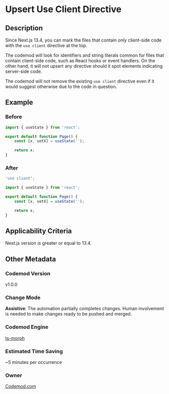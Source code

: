 # Upsert Use Client Directive

## Description

Since Next.js 13.4, you can mark the files that contain only client-side code with the `use client` directive at the top.

The codemod will look for identifiers and string literals common for files that contain client-side code, such as React hooks or event handlers. On the other hand, it will not upsert any directive should it spot elements indicating server-side code.

The codemod will not remove the existing `use client` directive even if it would suggest otherwise due to the code in question.

## Example

### Before

```jsx
import { useState } from 'react';

export default function Page() {
	const [x, setX] = useState('');

	return x;
}
```

### After

```jsx
'use client';

import { useState } from 'react';

export default function Page() {
	const [x, setX] = useState('');

	return x;
}
```

## Applicability Criteria

Next.js version is greater or equal to 13.4.

## Other Metadata

### Codemod Version

v1.0.0

### Change Mode

**Assistive**: The automation partially completes changes. Human involvement is needed to make changes ready to be pushed and merged.

### **Codemod Engine**

[ts-morph](https://github.com/dsherret/ts-morph)

### Estimated Time Saving

~5 minutes per occurrence

### Owner

[Codemod.com](https://github.com/codemod-com)
